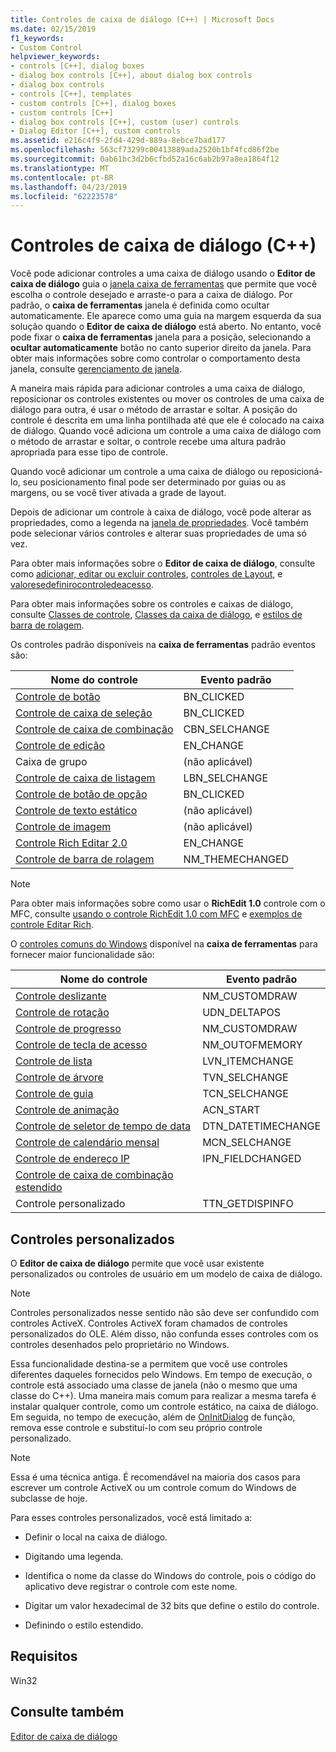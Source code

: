 ```yaml
---
title: Controles de caixa de diálogo (C++) | Microsoft Docs
ms.date: 02/15/2019
f1_keywords:
- Custom Control
helpviewer_keywords:
- controls [C++], dialog boxes
- dialog box controls [C++], about dialog box controls
- dialog box controls
- controls [C++], templates
- custom controls [C++], dialog boxes
- custom controls [C++]
- dialog box controls [C++], custom (user) controls
- Dialog Editor [C++], custom controls
ms.assetid: e216c4f9-2fd4-429d-889a-8ebce7bad177
ms.openlocfilehash: 563cf73299c00413889ada2520b1bf4fcd86f2be
ms.sourcegitcommit: 0ab61bc3d2b6cfbd52a16c6ab2b97a8ea1864f12
ms.translationtype: MT
ms.contentlocale: pt-BR
ms.lasthandoff: 04/23/2019
ms.locfileid: "62223578"
---
```

# <a name="dialog-box-controls-c"></a>Controles de caixa de diálogo (C++)

Você pode adicionar controles a uma caixa de diálogo usando o **Editor de caixa de diálogo** guia o [janela caixa de ferramentas](/visualstudio/ide/reference/toolbox) que permite que você escolha o controle desejado e arraste-o para a caixa de diálogo. Por padrão, o **caixa de ferramentas** janela é definida como ocultar automaticamente. Ele aparece como uma guia na margem esquerda da sua solução quando o **Editor de caixa de diálogo** está aberto. No entanto, você pode fixar o **caixa de ferramentas** janela para a posição, selecionando a **ocultar automaticamente** botão no canto superior direito da janela. Para obter mais informações sobre como controlar o comportamento desta janela, consulte [gerenciamento de janela](/visualstudio/ide/customizing-window-layouts-in-visual-studio).

A maneira mais rápida para adicionar controles a uma caixa de diálogo, reposicionar os controles existentes ou mover os controles de uma caixa de diálogo para outra, é usar o método de arrastar e soltar. A posição do controle é descrita em uma linha pontilhada até que ele é colocado na caixa de diálogo. Quando você adiciona um controle a uma caixa de diálogo com o método de arrastar e soltar, o controle recebe uma altura padrão apropriada para esse tipo de controle.

Quando você adicionar um controle a uma caixa de diálogo ou reposicioná-lo, seu posicionamento final pode ser determinado por guias ou as margens, ou se você tiver ativada a grade de layout.

Depois de adicionar um controle à caixa de diálogo, você pode alterar as propriedades, como a legenda na [janela de propriedades](/visualstudio/ide/reference/properties-window). Você também pode selecionar vários controles e alterar suas propriedades de uma só vez.

Para obter mais informações sobre o **Editor de caixa de diálogo**, consulte como [adicionar, editar ou excluir controles](adding-editing-or-deleting-controls.md), [controles de Layout](../windows/arrangement-of-controls-on-dialog-boxes.md), e [valoresedefinirocontroledeacesso](../windows/defining-mnemonics-access-keys.md).

Para obter mais informações sobre os controles e caixas de diálogo, consulte [Classes de controle](../mfc/control-classes.md), [Classes da caixa de diálogo](../mfc/dialog-box-classes.md), e [estilos de barra de rolagem](../mfc/reference/styles-used-by-mfc.md#scroll-bar-styles).

Os controles padrão disponíveis na **caixa de ferramentas** padrão eventos são:

|Nome do controle|Evento padrão|
|---|---|
|[Controle de botão](../mfc/reference/cbutton-class.md)|BN_CLICKED|
|[Controle de caixa de seleção](../mfc/reference/styles-used-by-mfc.md#button-styles)|BN_CLICKED|
|[Controle de caixa de combinação](../mfc/reference/ccombobox-class.md)|CBN_SELCHANGE|
|[Controle de edição](../mfc/reference/cedit-class.md)|EN_CHANGE|
|Caixa de grupo|(não aplicável)|
|[Controle de caixa de listagem](../mfc/reference/clistbox-class.md)|LBN_SELCHANGE|
|[Controle de botão de opção](../mfc/reference/styles-used-by-mfc.md#button-styles)|BN_CLICKED|
|[Controle de texto estático](../mfc/reference/cstatic-class.md)|(não aplicável)|
|[Controle de imagem](../mfc/reference/cpictureholder-class.md)|(não aplicável)|
|[Controle Rich Editar 2.0](../mfc/using-cricheditctrl.md)|EN_CHANGE|
|[Controle de barra de rolagem](../mfc/reference/cscrollbar-class.md)|NM_THEMECHANGED|

> [!NOTE]
> Para obter mais informações sobre como usar o **RichEdit 1.0** controle com o MFC, consulte [usando o controle RichEdit 1.0 com MFC](../windows/using-the-richedit-1-0-control-with-mfc.md) e [exemplos de controle Editar Rich](../mfc/rich-edit-control-examples.md).

O [controles comuns do Windows](../mfc/controls-mfc.md) disponível na **caixa de ferramentas** para fornecer maior funcionalidade são:

|Nome do controle|Evento padrão|
|---|---|
|[Controle deslizante](../mfc/slider-control-styles.md)|NM_CUSTOMDRAW|
|[Controle de rotação](../mfc/using-cspinbuttonctrl.md)|UDN_DELTAPOS|
|[Controle de progresso](../mfc/styles-for-the-progress-control.md)|NM_CUSTOMDRAW|
|[Controle de tecla de acesso](../mfc/using-a-hot-key-control.md)|NM_OUTOFMEMORY|
|[Controle de lista](../mfc/list-control-and-list-view.md)|LVN_ITEMCHANGE|
|[Controle de árvore](../mfc/tree-control-styles.md)|TVN_SELCHANGE|
|[Controle de guia](../mfc/tab-controls-and-property-sheets.md)|TCN_SELCHANGE|
|[Controle de animação](../mfc/using-an-animation-control.md)|ACN_START|
|[Controle de seletor de tempo de data](../mfc/creating-the-date-and-time-picker-control.md)|DTN_DATETIMECHANGE|
|[Controle de calendário mensal](../mfc/month-calendar-control-examples.md)|MCN_SELCHANGE|
|[Controle de endereço IP](../mfc/reference/cipaddressctrl-class.md)|IPN_FIELDCHANGED|
|[Controle de caixa de combinação estendido](../mfc/creating-an-extended-combo-box-control.md)||
|Controle personalizado|TTN_GETDISPINFO|

## <a name="custom-controls"></a>Controles personalizados

O **Editor de caixa de diálogo** permite que você usar existente personalizados ou controles de usuário em um modelo de caixa de diálogo.

> [!NOTE]
> Controles personalizados nesse sentido não são deve ser confundido com controles ActiveX. Controles ActiveX foram chamados de controles personalizados do OLE. Além disso, não confunda esses controles com os controles desenhados pelo proprietário no Windows.

Essa funcionalidade destina-se a permitem que você use controles diferentes daqueles fornecidos pelo Windows. Em tempo de execução, o controle está associado uma classe de janela (não o mesmo que uma classe do C++). Uma maneira mais comum para realizar a mesma tarefa é instalar qualquer controle, como um controle estático, na caixa de diálogo. Em seguida, no tempo de execução, além de [OnInitDialog](../mfc/reference/cdialog-class.md#oninitdialog) de função, remova esse controle e substituí-lo com seu próprio controle personalizado.

> [!NOTE]
> Essa é uma técnica antiga. É recomendável na maioria dos casos para escrever um controle ActiveX ou um controle comum do Windows de subclasse de hoje.

Para esses controles personalizados, você está limitado a:

- Definir o local na caixa de diálogo.

- Digitando uma legenda.

- Identifica o nome da classe do Windows do controle, pois o código do aplicativo deve registrar o controle com este nome.

- Digitar um valor hexadecimal de 32 bits que define o estilo do controle.

- Definindo o estilo estendido.

## <a name="requirements"></a>Requisitos

Win32

## <a name="see-also"></a>Consulte também

[Editor de caixa de diálogo](../windows/dialog-editor.md)<br/>

<!--
[Adding Event Handlers for Dialog Box Controls](../windows/adding-event-handlers-for-dialog-box-controls.md)<br/>
[Dialog Box Controls and Variable Types](../ide/dialog-box-controls-and-variable-types.md)<br/>
[Controls](../mfc/controls-mfc.md)<br/>-->